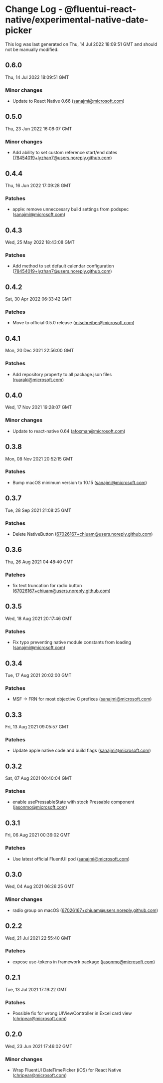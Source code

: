 # Change Log - @fluentui-react-native/experimental-native-date-picker

This log was last generated on Thu, 14 Jul 2022 18:09:51 GMT and should not be manually modified.

<!-- Start content -->

## 0.6.0

Thu, 14 Jul 2022 18:09:51 GMT

### Minor changes

- Update to React Native 0.66 (sanajmi@microsoft.com)

## 0.5.0

Thu, 23 Jun 2022 16:08:07 GMT

### Minor changes

- Add ability to set custom reference start/end dates (78454019+lyzhan7@users.noreply.github.com)

## 0.4.4

Thu, 16 Jun 2022 17:09:28 GMT

### Patches

- apple: remove unneccesary build settings from podspec (sanajmi@microsoft.com)

## 0.4.3

Wed, 25 May 2022 18:43:08 GMT

### Patches

- Add method to set default calendar configuration (78454019+lyzhan7@users.noreply.github.com)

## 0.4.2

Sat, 30 Apr 2022 06:33:42 GMT

### Patches

- Move to official 0.5.0 release (mischreiber@microsoft.com)

## 0.4.1

Mon, 20 Dec 2021 22:56:00 GMT

### Patches

- Add repository property to all package.json files (ruaraki@microsoft.com)

## 0.4.0

Wed, 17 Nov 2021 19:28:07 GMT

### Minor changes

- Update to react-native 0.64 (afoxman@microsoft.com)

## 0.3.8

Mon, 08 Nov 2021 20:52:15 GMT

### Patches

- Bump macOS minimum version to 10.15 (sanajmi@microsoft.com)

## 0.3.7

Tue, 28 Sep 2021 21:08:25 GMT

### Patches

- Delete NativeButton (67026167+chiuam@users.noreply.github.com)

## 0.3.6

Thu, 26 Aug 2021 04:48:40 GMT

### Patches

- fix text truncation for radio button (67026167+chiuam@users.noreply.github.com)

## 0.3.5

Wed, 18 Aug 2021 20:17:46 GMT

### Patches

- Fix typo preventing native module constants from loading (sanajmi@microsoft.com)

## 0.3.4

Tue, 17 Aug 2021 20:02:00 GMT

### Patches

- MSF -> FRN for most objective C prefixes (sanajmi@microsoft.com)

## 0.3.3

Fri, 13 Aug 2021 09:05:57 GMT

### Patches

- Update apple native code and build flags (sanajmi@microsoft.com)

## 0.3.2

Sat, 07 Aug 2021 00:40:04 GMT

### Patches

- enable usePressableState with stock Pressable component (jasonmo@microsoft.com)

## 0.3.1

Fri, 06 Aug 2021 00:36:02 GMT

### Patches

- Use latest official FluentUI pod (sanajmi@microsoft.com)

## 0.3.0

Wed, 04 Aug 2021 06:26:25 GMT

### Minor changes

- radio group on macOS (67026167+chiuam@users.noreply.github.com)

## 0.2.2

Wed, 21 Jul 2021 22:55:40 GMT

### Patches

- expose use-tokens in framework package (jasonmo@microsoft.com)

## 0.2.1

Tue, 13 Jul 2021 17:19:22 GMT

### Patches

- Possible fix for wrong UIViewController in Excel card view (chripear@microsoft.com)

## 0.2.0

Wed, 23 Jun 2021 17:46:02 GMT

### Minor changes

- Wrap FluentUI DateTimePicker (iOS) for React Native (chripear@microsoft.com)
